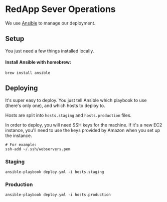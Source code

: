 # RedApp Sever Operations

We use [Ansible](http://docs.ansible.com/) to manage our deployment.

## Setup

You just need a few things installed locally.

#### Install Ansible with homebrew:

```
brew install ansible
```

## Deploying

It's super easy to deploy. You just tell Ansible which playbook to use (there's only one), and which hosts to deploy to.

Hosts are split into `hosts.staging` and `hosts.production` files.

In order to deploy, you will need SSH keys for the machine. If it's a new EC2 instance, you'll need to use the keys provided by Amazon when you set up the instance.

```
# For example:
ssh-add ~/.ssh/webservers.pem
```

### Staging

```
ansible-playbook deploy.yml -i hosts.staging
```

### Production

```
ansible-playbook deploy.yml -i hosts.production
```
